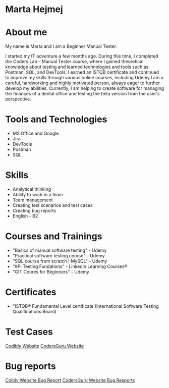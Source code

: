 # Marta Hejmej #

# About me #

My name is Marta and I am a Beginner Manual Tester. 

I started my IT adventure a few months ago. During this time, I completed the
Coders Lab - Manual Tester course, where I gained theoretical knowledge about
testing and learned technologies and tools such as Postman, SQL, and DevTools. 
I earned an ISTQB certificate and continued to improve my skills through various
online courses, including Udemy.I am a careful, hardworking and highly motivated
person, always eager to further develop my abilities. Currently, I am helping to
create software for managing the finances of a dental office and testing the beta
version from the user's perspective.

# Tools and Technologies #

* MS Office and Google 
* Jira
* DevTools
* Postman
* SQL

# Skills #
* Analytical thinking
* Ability to work in a team
* Team management
* Creating test scenarios and test cases
* Creating bug reports
* English - B2

# Courses and Trainings #

* "Basics of manual software testing"  - Udemy
* "Practical software testing course" - Udemy 
* "SQL course from scratch | MySQL" - Udemy
* "API Testing Fundations" - Linkedin Learning Courses®
* "GIT Coures for Beginners" - Udemy

# Certificates #

* "ISTQB® Fundamental Level certificate (International Software Testing Qualifications Board)

# Test Cases #

[Codibly Website](https://drive.google.com/file/d/1cep-yC145-oVg88FmIMQo0ZQ1CpRTr4W/view?usp=share_link)
[CodersGuru Website](https://drive.google.com/file/d/1Arj62HBPMA0BEY4r9lMNBj2mwwTQSQ3R/view?usp=share_link)

# Bug reports #

[Coibly Website Bug Report](https://drive.google.com/file/d/1f-SX1P9CxJIDJLmfJ-crcTRFdU47JHid/view?usp=share_link)
[CodersGuru Website Bug Resports](https://drive.google.com/file/d/10e2JYQWk2qzRJf6sv8j6HU6Xp36vpfdP/view?usp=share_link)






